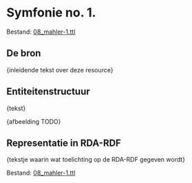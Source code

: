 # Symfonie no. 1.

Bestand: [08_mahler-1.ttl](08_mahler-1.ttl)

## De bron

{inleidende tekst over deze resource}

## Entiteitenstructuur

{tekst}

{afbeelding TODO}

## Representatie in RDA-RDF

{tekstje waarin wat toelichting op de RDA-RDF gegeven wordt} 

Bestand: [08_mahler-1.ttl](08_mahler-1.ttl)